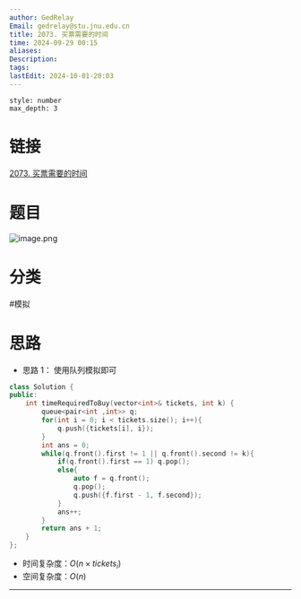 ```yaml
---
author: GedRelay
Email: gedrelay@stu.jnu.edu.cn
title: 2073. 买票需要的时间
time: 2024-09-29 00:15
aliases: 
Description: 
tags: 
lastEdit: 2024-10-01-20:03
---
```


```toc
style: number
max_depth: 3
```

# 链接
[2073. 买票需要的时间](https://leetcode.cn/problems/time-needed-to-buy-tickets/) 

# 题目
![image.png](https://ged-pic-bed.oss-cn-guangzhou.aliyuncs.com/img/202409290015361.png)


# 分类
#模拟 

# 思路
- 思路 1：
使用队列模拟即可


```cpp
class Solution {
public:
    int timeRequiredToBuy(vector<int>& tickets, int k) {
        queue<pair<int ,int>> q;
        for(int i = 0; i < tickets.size(); i++){
            q.push({tickets[i], i});
        }
        int ans = 0;
        while(q.front().first != 1 || q.front().second != k){
            if(q.front().first == 1) q.pop();
            else{
                auto f = q.front();
                q.pop();
                q.push({f.first - 1, f.second});
            }
            ans++;
        }
        return ans + 1;
    }
};
```


- 时间复杂度：${O\left( n\times tickets_{i}  \right)  }$ 
- 空间复杂度：${O\left( n \right)  }$ 


---

